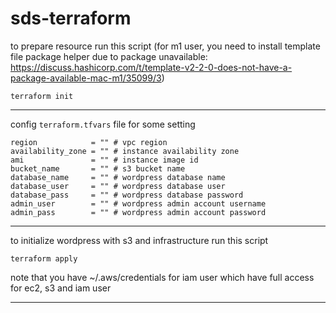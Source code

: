 # sds-terraform

to prepare resource run this script (for m1 user, you need to install template file package helper due to package unavailable: https://discuss.hashicorp.com/t/template-v2-2-0-does-not-have-a-package-available-mac-m1/35099/3)

`terraform init` 

---

config `terraform.tfvars` file for some setting

```
region            = "" # vpc region
availability_zone = "" # instance availability zone
ami               = "" # instance image id
bucket_name       = "" # s3 bucket name
database_name     = "" # wordpress database name
database_user     = "" # wordpress database user
database_pass     = "" # wordpress database password
admin_user        = "" # wordpress admin account username
admin_pass        = "" # wordpress admin account password
```
---

to initialize wordpress with s3 and infrastructure run this script

`terraform apply`

note that you have ~/.aws/credentials for iam user which have full access for ec2, s3 and iam user

---
